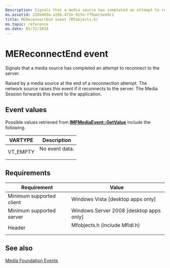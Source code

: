 ```yaml
---
Description: Signals that a media source has completed an attempt to reconnect to the server.
ms.assetid: 228e069a-a26b-472e-915e-ff9aec5ee9c1
title: MEReconnectEnd event (Mfobjects.h)
ms.topic: reference
ms.date: 05/31/2018
---
```


# MEReconnectEnd event

Signals that a media source has completed an attempt to reconnect to the server.

Raised by a media source at the end of a reconnection attempt. The network source raises this event if it reconnects to the server. The Media Session forwards this event to the application.

## Event values

Possible values retrieved from [**IMFMediaEvent::GetValue**](/windows/desktop/api/mfobjects/nf-mfobjects-imfmediaevent-getvalue) include the following.



| VARTYPE              | Description                           |
|----------------------|---------------------------------------|
| VT\_EMPTY<br/> | No event data.<br/> <br/> |



## Requirements



| Requirement | Value |
|-------------------------------------|----------------------------------------------------------------------------------------------------------|
| Minimum supported client<br/> | Windows Vista \[desktop apps only\]<br/>                                                           |
| Minimum supported server<br/> | Windows Server 2008 \[desktop apps only\]<br/>                                                     |
| Header<br/>                   | <dl> <dt>Mfobjects.h (include Mfidl.h)</dt> </dl> |



## See also

<dl> <dt>

[Media Foundation Events](media-foundation-events.md)
</dt> </dl>

 

 




